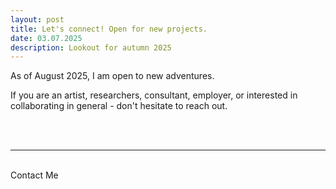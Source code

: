 ```yaml
---
layout: post
title: Let's connect! Open for new projects.
date: 03.07.2025
description: Lookout for autumn 2025
---
```

As of August 2025, I am open to new adventures. 

If you are an artist, researchers, consultant, employer, or interested in collaborating in general - don't hesitate to reach out.
<br/>


<div class="col three caption">
</div>

<br/><br/>
<hr/>
<br/>
<span class="contacticon center">
	<a href="feldessarah@gmail.com"><i class="fa fa-envelope-square"></i></a>
	<a href="https://github.com/Sarah-HCEL" target="_blank"><i class="fa fa-github-square"></i></a>
	<a href="http://www.linkedin.com/sarahfeldes" target="_blank"><i class="fa fa-linkedin-square"></i></a>
</span>

<div class="col three caption">
	Contact Me
</div>
